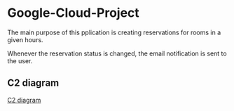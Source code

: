 # Google-Cloud-Project

The main purpose of this pplication is creating reservations for rooms in a given hours.

Whenever the reservation status is changed, the email notification is sent to the user.

## C2 diagram

[C2 diagram](gcp_diagram.png)
